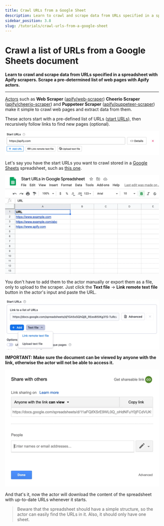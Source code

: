 ```yaml
---
title: Crawl URLs from a Google Sheet
description: Learn to crawl and scrape data from URLs specified in a spreadsheet with Apify scrapers. Scrape a pre-determined list of web pages with Apify actors.
sidebar_position: 3.8
slug: /tutorials/crawl-urls-from-a-google-sheet
---
```


# Crawl a list of URLs from a Google Sheets document

**Learn to crawl and scrape data from URLs specified in a spreadsheet with Apify scrapers. Scrape a pre-determined list of web pages with Apify actors.**

---

[Actors](../actors/index.md) such as **Web Scraper** ([apify/web-scraper](https://apify.com/apify/web-scraper)) **Cheerio Scraper** ([apify/cheerio-scraper](https://apify.com/apify/web-scraper)) and **Puppeteer Scraper** ([apify/puppeteer-scraper](https://apify.com/apify/web-scraper)) make it simple to crawl web pages and extract data from them.

These actors start with a pre-defined list of URLs ([start URLs](./apify_scrapers/getting_started.md)), then recursively follow links to find new pages (optional).

![Add Start URLs in Apify Console](./images/start-url.webp)

Let's say you have the start URLs you want to crawl stored in a [Google Sheets](https://www.google.com/sheets/about/) spreadsheet, such as [this one](
https://docs.google.com/spreadsheets/d/1GA5sSQhQjB_REes8I5IKg31S-TuRcznWOPjcpNqtxmU).

![Start URLs in a spreadsheet](./images/start-urls-in-spreadsheet.webp)

You don't have to add them to the actor manually or export them as a file, only to upload to the scraper. Just click the **Text file** -> **Link remote text file** button in the actor's input and paste the URL.

![Link a remote text file](./images/link-remote-file.webp)

**IMPORTANT: Make sure the document can be viewed by anyone with the link, otherwise the actor will not be able to access it.**

![Make the link viewable to anyone](./images/make-link-viewable.webp)

And that's it, now the actor will download the content of the spreadsheet with up-to-date URLs whenever it starts.

> Beware that the spreadsheet should have a simple structure, so the actor can easily find the URLs in it. Also, it should only have one sheet.
